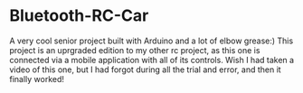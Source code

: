 # Bluetooth-RC-Car
A very cool senior project built with Arduino and a lot of elbow grease:) This project is an uprgraded edition to my other rc project, 
as this one is connected via a mobile application with all of its controls. Wish I had taken a video of this one, but I had forgot during all the trial and error,
and then it finally worked!
